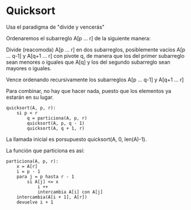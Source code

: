 # Quicksort

Usa el paradigma de "divide y vencerás"

Ordenaremos el subarreglo A[p ... r] de la siguiente manera:

Divide (reacomoda) A[p ... r] en dos subarreglos, posiblemente vacíos A[p ... q-1] y A[q+1 ... r] con pivote q, de 
manera que los del primer subarreglo sean menores o iguales que A[q] y los del segundo subarreglo sean mayores o iguales.

Vence ordenando recursivamente los subarreglos A[p ... q-1] y A[q+1 ... r]

Para combinar, no hay que hacer nada, puesto que los elementos ya estarán en su lugar.

    quicksort(A, p, r):
        si p < r
            q = particiona(A, p, r)
            quicksort(A, p, q - 1)
            quicksort(A, q + 1, r)
 
La llamada inicial es porsupuesto quicksort(A, 0, len(A)-1).

La función que particiona es así:

    particiona(A, p, r):
        x = A[r]
        i = p - 1
        para j = p hasta r - 1
            si A[j] <= x
                i ++
                intercambia A[i] con A[j]
        intercambia(A[i + 1], A[r])
        devuelve i + 1

